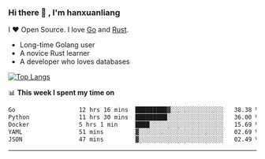 ### Hi there 👋 , I'm hanxuanliang

<!--
**hanxuanliang/hanxuanliang** is a ✨ _special_ ✨ repository because its `README.md` (this file) appears on your GitHub profile.

Here are some ideas to get you started:

- 🔭 I’m currently working on ...
- 🌱 I’m currently learning ...
- 👯 I’m looking to collaborate on ...
- 🤔 I’m looking for help with ...
- 💬 Ask me about ...
- 📫 How to reach me: ...
- 😄 Pronouns: ...
- ⚡ Fun fact: ...
-->
I ❤ Open Source. I love [Go](https://golang.org) and [Rust](https://www.rust-lang.org/zh-CN/).

* Long-time Golang user
* A novice Rust learner
* A developer who loves databases

[![Top Langs](https://github-readme-stats.vercel.app/api?username=hanxuanliang&show_icons=true&count_private=true&line_height=40)](https://github.com/anuraghazra/github-readme-stats)

📊 **This week I spent my time on**
<!--START_SECTION:waka-->

```txt
Go                  12 hrs 16 mins  █████████▓░░░░░░░░░░░░░░░   38.38 %
Python              11 hrs 30 mins  █████████░░░░░░░░░░░░░░░░   36.00 %
Docker              5 hrs 1 min     ████░░░░░░░░░░░░░░░░░░░░░   15.69 %
YAML                51 mins         ▓░░░░░░░░░░░░░░░░░░░░░░░░   02.69 %
JSON                47 mins         ▓░░░░░░░░░░░░░░░░░░░░░░░░   02.49 %
```

<!--END_SECTION:waka-->

***
